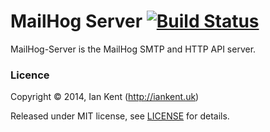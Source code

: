 MailHog Server [![Build Status](https://travis-ci.org/mailhog/MailHog-Server.svg?branch=master)](https://travis-ci.org/mailhog/MailHog-Server)
=========

MailHog-Server is the MailHog SMTP and HTTP API server.

### Licence

Copyright ©‎ 2014, Ian Kent (http://iankent.uk)

Released under MIT license, see [LICENSE](LICENSE.md) for details.
